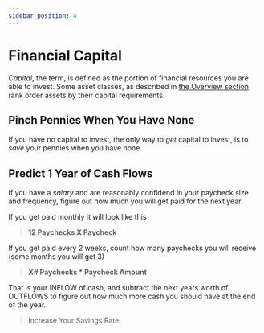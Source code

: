 ```yaml
---
sidebar_position: 4
---
```


# Financial Capital

*Capital*, the term, is defined as the portion of financial resources you are able to invest. Some asset classes, as described in [the Overview section](investing-overview.md) rank order assets by their capital requirements.

## Pinch Pennies When You Have None

If you have no capital to invest, the only way to *get* capital to invest, is to *save* your pennies when you have none.

## Predict 1 Year of Cash Flows

If you have a *salary* and are reasonably confidend in your paycheck size and frequency, figure out how much you will get paid for the next year. 

If you get paid monthly it will look like this
>**12 Paychecks X Paycheck**

If you get paid every 2 weeks, count how many paychecks you will receive (some months you will get 3)
>**X# Paychecks * Paycheck Amount**

That is your INFLOW of cash, and subtract the next years worth of OUTFLOWS to figure out how much more cash you should have at the end of the year.

>Increase Your Savings Rate